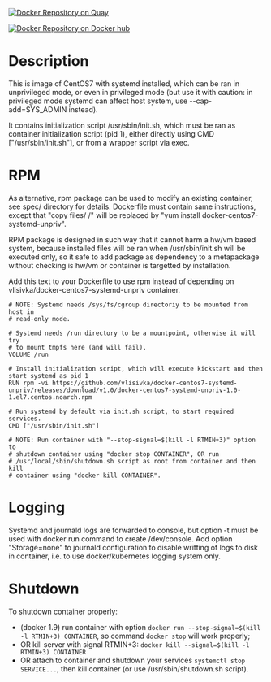 [![Docker Repository on Quay](https://quay.io/repository/vlisivka/docker-centos7-systemd-unpriv/status "Docker Repository on Quay")](https://quay.io/repository/vlisivka/docker-centos7-systemd-unpriv)

[![Docker Repository on Docker hub](http://dockeri.co/image/vlisivka/docker-centos7-systemd-unpriv)](https://hub.docker.com/r/vlisivka/docker-centos7-systemd-unpriv/)

# Description

This is image of CentOS7 with systemd installed, which can be ran in
unprivileged mode, or even in privileged mode (but use it with caution:
in privileged mode systemd can affect host system, use
--cap-add=SYS_ADMIN instead).

It contains initialization script /usr/sbin/init.sh, which must be ran as
container initialization script (pid 1), either directly using CMD
["/usr/sbin/init.sh"], or from a wrapper script via exec.

# RPM
As alternative, rpm package can be used to modify an existing container,
see spec/ directory for details. Dockerfile must contain same
instructions, except that "copy files/ /" will be replaced by "yum
install docker-centos7-systemd-unpriv".

RPM package is designed in such way that it cannot harm a hw/vm based
system, because installed files will be ran when /usr/sbin/init.sh will
be executed only, so it safe to add package as dependency to a
metapackage without checking is hw/vm or container is targetted by
installation.

Add this text to your Dockerfile to use rpm instead of depending on
vlisivka/docker-centos7-systemd-unpriv container.

    # NOTE: Systemd needs /sys/fs/cgroup directoriy to be mounted from host in
    # read-only mode.

    # Systemd needs /run directory to be a mountpoint, otherwise it will try
    # to mount tmpfs here (and will fail).
    VOLUME /run

    # Install initialization script, which will execute kickstart and then start systemd as pid 1
    RUN rpm -vi https://github.com/vlisivka/docker-centos7-systemd-unpriv/releases/download/v1.0/docker-centos7-systemd-unpriv-1.0-1.el7.centos.noarch.rpm

    # Run systemd by default via init.sh script, to start required services.
    CMD ["/usr/sbin/init.sh"]

    # NOTE: Run container with "--stop-signal=$(kill -l RTMIN+3)" option to
    # shutdown container using "docker stop CONTAINER", OR run
    # /usr/local/sbin/shutdown.sh script as root from container and then kill
    # container using "docker kill CONTAINER".


# Logging

Systemd and journald logs are forwarded to console, but option -t must be
used with docker run command to create /dev/console. Add option
"Storage=none" to journald configuration to disable writting of logs to
disk in container, i.e. to use docker/kubernetes logging system only.

# Shutdown

To shutdown container properly:

  * (docker 1.9) run container with option `docker run --stop-signal=$(kill -l RTMIN+3) CONTAINER`, so command `docker stop` will work properly;
  * OR kill server with signal RTMIN+3: `docker kill --signal=$(kill -l RTMIN+3) CONTAINER` 
  * OR attach to container and shutdown your services `systemctl stop SERVICE...`, then kill container (or use /usr/sbin/shutdown.sh script).
